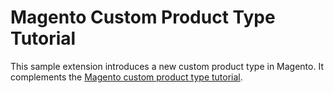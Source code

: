 Magento Custom Product Type Tutorial
====================================

This sample extension introduces a new custom product type in Magento. 
It complements the [Magento custom product type tutorial].

[Magento custom product type tutorial]: http://www.solvingmagento.com/magento-custom-product-type-tutorial
